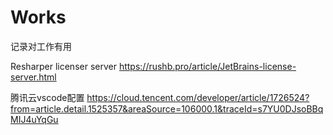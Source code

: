 # Works
记录对工作有用

Resharper licenser server 
https://rushb.pro/article/JetBrains-license-server.html

腾讯云vscode配置
https://cloud.tencent.com/developer/article/1726524?from=article.detail.1525357&areaSource=106000.1&traceId=s7YU0DJsoBBqMIJ4uYqGu
